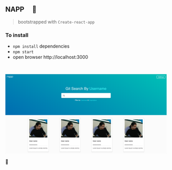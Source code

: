 ## NAPP &nbsp; &nbsp; :violin:

> bootstrapped with `Create-react-app`

### To install
- `npm install` dependencies
- `npm start`
- open browser http://localhost:3000


<br/>


![](src/images/screenshot.png)




:100:
